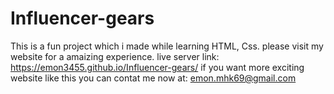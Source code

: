 # Influencer-gears

This is a fun project which i made while learning HTML, Css.
please visit my website for a amaizing experience. live server link: https://emon3455.github.io/Influencer-gears/
if you want more exciting website like this you can contat me now at: emon.mhk69@gmail.com
